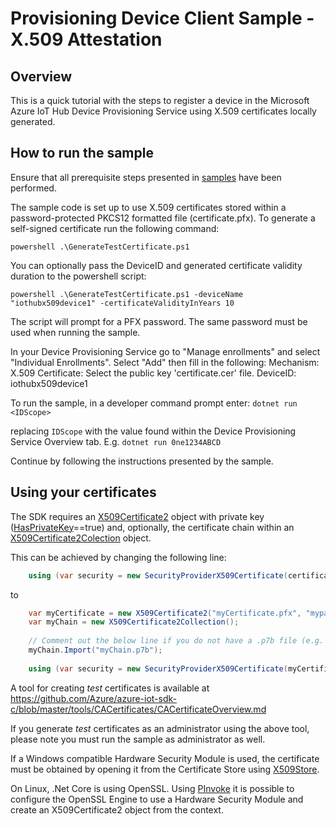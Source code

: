 # Provisioning Device Client Sample - X.509 Attestation

## Overview

This is a quick tutorial with the steps to register a device in the Microsoft Azure IoT Hub Device Provisioning Service using X.509 certificates locally generated.

## How to run the sample

Ensure that all prerequisite steps presented in [samples](../) have been performed.

The sample code is set up to use X.509 certificates stored within a password-protected PKCS12 formatted file (certificate.pfx). To generate a self-signed certificate run the following command:

`powershell .\GenerateTestCertificate.ps1`

You can optionally pass the DeviceID and generated certificate validity duration to the powershell script:

`powershell .\GenerateTestCertificate.ps1 -deviceName "iothubx509device1" -certificateValidityInYears 10`

The script will prompt for a PFX password. The same password must be used when running the sample.

In your Device Provisioning Service go to "Manage enrollments" and select "Individual Enrollments".
Select "Add" then fill in the following:
Mechanism: X.509
Certificate: Select the public key 'certificate.cer' file.
DeviceID: iothubx509device1

To run the sample, in a developer command prompt enter:
`dotnet run <IDScope>`

replacing `IDScope` with the value found within the Device Provisioning Service Overview tab. E.g. `dotnet run 0ne1234ABCD`

Continue by following the instructions presented by the sample.

## Using your certificates

The SDK requires an [X509Certificate2](https://msdn.microsoft.com/en-us/library/system.security.cryptography.x509certificates.x509certificate2(v=vs.110).aspx) object with private key ([HasPrivateKey](https://msdn.microsoft.com/en-us/library/system.security.cryptography.x509certificates.x509certificate2.hasprivatekey(v=vs.110).aspx)==true) and, optionally, the certificate chain within an [X509Certificate2Colection](https://msdn.microsoft.com/en-us/library/system.security.cryptography.x509certificates.x509certificate2collection(v=vs.110).aspx) object.

This can be achieved by changing the following line:

```C# 
    using (var security = new SecurityProviderX509Certificate(certificate))
```

to 

```C# 
    var myCertificate = new X509Certificate2("myCertificate.pfx", "mypassword");
    var myChain = new X509Certificate2Collection();
    
    // Comment out the below line if you do not have a .p7b file (e.g. if you generated certificates using the tool below)
    myChain.Import("myChain.p7b");
    
    using (var security = new SecurityProviderX509Certificate(myCertificate, myChain))
```

A tool for creating _test_ certificates is available at https://github.com/Azure/azure-iot-sdk-c/blob/master/tools/CACertificates/CACertificateOverview.md

If you generate _test_ certificates as an administrator using the above tool, please note you must run the sample as administrator as well.

If a Windows compatible Hardware Security Module is used, the certificate must be obtained by opening it from the Certificate Store using [X509Store](https://msdn.microsoft.com/en-us/library/system.security.cryptography.x509certificates.x509store(v=vs.110).aspx).

On Linux, .Net Core is using OpenSSL. Using [PInvoke](https://msdn.microsoft.com/en-us/library/55d3thsc.aspx) it is possible to configure the OpenSSL Engine to use a Hardware Security Module and create an X509Certificate2 object from the context.
